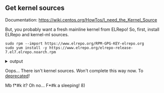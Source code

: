 ## Get kernel sources

Documentation: https://wiki.centos.org/HowTos/I_need_the_Kernel_Source

But, you probably want a fresh mainline kernel from ELRepo! So, first, install ELRepo and kernel-ml sources.

```shell
sudo rpm --import https://www.elrepo.org/RPM-GPG-KEY-elrepo.org
sudo yum install -y https://www.elrepo.org/elrepo-release-7.el7.elrepo.noarch.rpm
```
<details><summary>output</summary>
<p>

```log
Failed to set locale, defaulting to C
Loaded plugins: fastestmirror
elrepo-release-7.el7.elrepo.noarch.rpm                                                                                               | 8.5 kB  00:00:00     
Examining /var/tmp/yum-root-rRfsht/elrepo-release-7.el7.elrepo.noarch.rpm: elrepo-release-7.0-4.el7.elrepo.noarch
Marking /var/tmp/yum-root-rRfsht/elrepo-release-7.el7.elrepo.noarch.rpm to be installed
Resolving Dependencies
--> Running transaction check
---> Package elrepo-release.noarch 0:7.0-4.el7.elrepo will be installed
--> Finished Dependency Resolution

Dependencies Resolved

============================================================================================================================================================
 Package                          Arch                     Version                              Repository                                             Size
============================================================================================================================================================
Installing:
 elrepo-release                   noarch                   7.0-4.el7.elrepo                     /elrepo-release-7.el7.elrepo.noarch                   5.0 k

Transaction Summary
============================================================================================================================================================
Install  1 Package

Total size: 5.0 k
Installed size: 5.0 k
Downloading packages:
Running transaction check
Running transaction test
Transaction test succeeded
Running transaction
  Installing : elrepo-release-7.0-4.el7.elrepo.noarch                                                                                                   1/1 
  Verifying  : elrepo-release-7.0-4.el7.elrepo.noarch                                                                                                   1/1 

Installed:
  elrepo-release.noarch 0:7.0-4.el7.elrepo                                                                                                                  

Complete!
```
</p>
</details>

Oops... There isn't kernel sources. Won't complete this way now. To [deprecated](DEPRECATED.md)!

Mb f*#k it? Oh no... F*#k a sleeping! 8)
